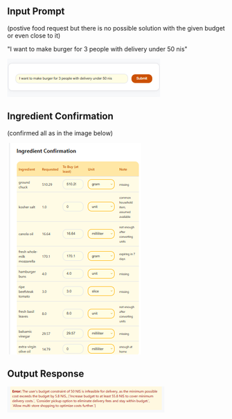 ## Input Prompt
(postive food request but there is no possible solution with the given budget or even close to it)

"I want to make burger for 3 people with delivery under 50 nis"

![Image: prompt4](media/prompt4.png)

## Ingredient Confirmation
(confirmed all as in the image below)

![Image: conf4](media/conf4.png)

## Output Response
![Image: output4](media/output4.png)